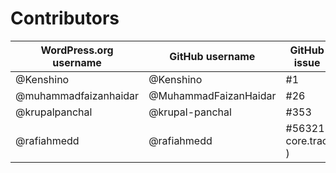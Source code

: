 # Contributors

| WordPress.org username | GitHub username | GitHub issue |
| ---- | ---- | ---- |
| @Kenshino | @Kenshino | #1 |
| @muhammadfaizanhaidar | @MuhammadFaizanHaidar | #26 |
| @krupalpanchal | @krupal-panchal | #353 |
| @rafiahmedd | @rafiahmedd | #56321( core.trac )
